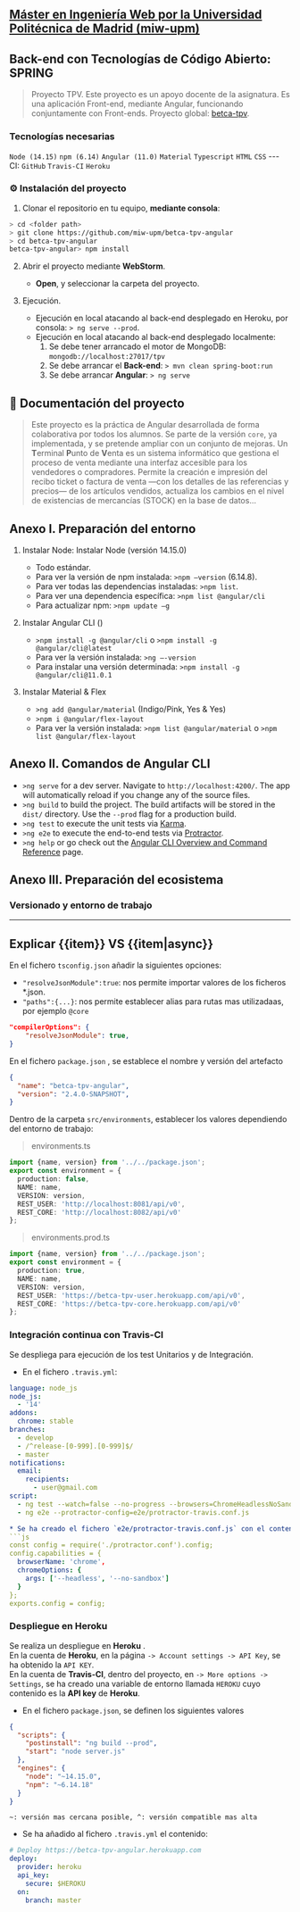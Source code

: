 ## [Máster en Ingeniería Web por la Universidad Politécnica de Madrid (miw-upm)](http://miw.etsisi.upm.es)
## Back-end con Tecnologías de Código Abierto: **SPRING**
> Proyecto TPV. Este proyecto es un apoyo docente de la asignatura. Es una aplicación Front-end,
mediante Angular, funcionando conjuntamente con Front-ends. Proyecto global: [betca-tpv](https://github.com/miw-upm/betca-tpv).

### Tecnologías necesarias
`Node (14.15)`  `npm (6.14)` `Angular (11.0)` `Material`  `Typescript` `HTML` `CSS` --- CI: `GitHub` `Travis-CI` `Heroku`

### :gear: Instalación del proyecto
1. Clonar el repositorio en tu equipo, **mediante consola**:
```sh
> cd <folder path>
> git clone https://github.com/miw-upm/betca-tpv-angular
> cd betca-tpv-angular
betca-tpv-angular> npm install
```
2. Abrir el proyecto mediante **WebStorm**.
   * **Open**, y seleccionar la carpeta del proyecto.

3. Ejecución.
   * Ejecución en local atacando al back-end desplegado en Heroku, por consola: `> ng serve --prod`.
   * Ejecución en local atacando al back-end desplegado localmente: 
      1. Se debe tener arrancado el motor de MongoDB: `mongodb://localhost:27017/tpv`  
      1. Se debe arrancar el **Back-end**: `> mvn clean spring-boot:run`    
      1. Se debe arrancar **Angular**: `> ng serve`

## :book: Documentación del proyecto
> Este proyecto es la práctica de Angular desarrollada de forma colaborativa por todos los alumnos. Se parte de la versión `core`,
ya implementada, y se pretende ampliar con un conjunto de mejoras. Un **T**erminal **P**unto de **V**enta
es un sistema informático que gestiona el proceso de venta mediante una interfaz accesible para los vendedores o compradores.
Permite la creación e impresión del recibo ticket o factura de venta —con los detalles de las referencias y precios— de los artículos vendidos,
actualiza los cambios en el nivel de existencias de mercancías (STOCK) en la base de datos...


## Anexo I. Preparación del entorno
1. Instalar Node: Instalar Node (versión 14.15.0)
   * Todo estándar.
   * Para ver la versión de npm instalada: `>npm –version` (6.14.8).
   * Para ver todas las dependencias instaladas: `>npm list`.
   * Para ver una dependencia específica: `>npm list @angular/cli`
   * Para actualizar npm: `>npm update –g`
2. Instalar Angular CLI ()
   * `>npm install -g @angular/cli` o `>npm install -g @angular/cli@latest`
   * Para ver la versión instalada: `>ng –-version`
   * Para instalar una versión determinada: `>npm install -g @angular/cli@11.0.1`

3. Instalar Material & Flex
   * `>ng add @angular/material` (Indigo/Pink, Yes & Yes)
   * `>npm i @angular/flex-layout`
   * Para ver la versión instalada: `>npm list @angular/material` o `>npm list @angular/flex-layout`
   
## Anexo II. Comandos de Angular CLI
* `>ng serve` for a dev server. Navigate to `http://localhost:4200/`. The app will automatically reload if you change any of the source files.
* `>ng build` to build the project. The build artifacts will be stored in the `dist/` directory. Use the `--prod` flag for a production build.
* `>ng test` to execute the unit tests via [Karma](https://karma-runner.github.io).
* `>ng e2e` to execute the end-to-end tests via [Protractor](http://www.protractortest.org/).
* `>ng help` or go check out the [Angular CLI Overview and Command Reference](https://angular.io/cli) page.

## Anexo III. Preparación del ecosistema
### Versionado y entorno de trabajo
-------------------------------------------
Explicar {{item}} VS {{item|async}}
-------------------------------------------

En el fichero `tsconfig.json` añadir la siguientes opciones:
* `"resolveJsonModule":true`: nos permite importar valores de los ficheros *.json.
* `"paths":{...}`: nos permite establecer alias para rutas mas utilizadaas, por ejemplo `@core`
```json
"compilerOptions": {
    "resolveJsonModule": true,
}
```
En el fichero `package.json` , se establece el nombre y versión del artefacto
```json
{
  "name": "betca-tpv-angular",
  "version": "2.4.0-SNAPSHOT",
}
```
Dentro de la carpeta `src/environments`, establecer los valores dependiendo del entorno de trabajo:
> environments.ts
```typescript
import {name, version} from '../../package.json';
export const environment = {
  production: false,
  NAME: name,
  VERSION: version,
  REST_USER: 'http://localhost:8081/api/v0',
  REST_CORE: 'http://localhost:8082/api/v0'
};
```
> environments.prod.ts
```typescript
import {name, version} from '../../package.json';
export const environment = {
  production: true,
  NAME: name,
  VERSION: version,
  REST_USER: 'https://betca-tpv-user.herokuapp.com/api/v0',
  REST_CORE: 'https://betca-tpv-core.herokuapp.com/api/v0'
};
```
### Integración continua con **Travis-CI**
Se despliega para ejecución de los test Unitarios y de Integración.
* En el fichero `.travis.yml`:
```yaml
language: node_js
node_js:
  - '14'
addons:
  chrome: stable
branches:
  - develop
  - /^release-[0-999].[0-999]$/
  - master
notifications:
  email:
    recipients:
      - user@gmail.com
script:
  - ng test --watch=false --no-progress --browsers=ChromeHeadlessNoSandbox
  - ng e2e --protractor-config=e2e/protractor-travis.conf.js

* Se ha creado el fichero `e2e/protractor-travis.conf.js` con el contenido:
```js
const config = require('./protractor.conf').config;
config.capabilities = {
  browserName: 'chrome',
  chromeOptions: {
    args: ['--headless', '--no-sandbox']
  }
};
exports.config = config;
```
### Despliegue en Heroku
Se realiza un despliegue en **Heroku** .  
En la cuenta de **Heroku**, en la página `-> Account settings -> API Key`, se ha obtenido la `API KEY`.  
En la cuenta de **Travis-CI**, dentro del proyecto, en `-> More options -> Settings`, se ha creado una variable de entorno llamada `HEROKU` cuyo contenido es la **API key** de **Heroku**.  

* En el fichero `package.json`, se definen los siguientes valores
```json
{
  "scripts": {
    "postinstall": "ng build --prod",
    "start": "node server.js"
  },
  "engines": {
    "node": "~14.15.0",
    "npm": "~6.14.18"
  }  
}
```
  `~: versión mas cercana posible, ^: versión compatible mas alta`

* Se ha añadido al fichero `.travis.yml` el contenido:
```yaml
# Deploy https://betca-tpv-angular.herokuapp.com
deploy:
  provider: heroku
  api_key:
    secure: $HEROKU
  on:
    branch: master
```

